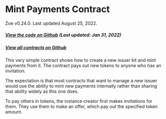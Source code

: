 

Mint Payments Contract [​](#mint-payments-contract)
===================================================

 Zoe v0.24.0. Last updated August 25, 2022. 
##### [View the code on Github](https://github.com/Agoric/agoric-sdk/blob/4e0aece631d8310c7ab8ef3f46fad8981f64d208/packages/zoe/src/contracts/mintPayments.js) (Last updated: Jan 31, 2022) [​](#view-the-code-on-github-last-updated-jan-31-2022)

##### [View all contracts on Github](https://github.com/Agoric/agoric-sdk/tree/master/packages/zoe/src/contracts) [​](#view-all-contracts-on-github)

This very simple contract shows how to create a new issuer kit and mint payments from it. The contract pays out new tokens to anyone who has an invitation.

The expectation is that most contracts that want to manage a new issuer would use the ability to mint new payments internally rather than sharing that ability widely as this one does.

To pay others in tokens, the instance creator first makes invitations for them. They use them to make an offer, which pay out the specified token amount.

